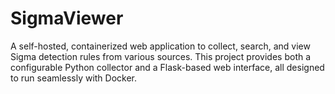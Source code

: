 # SigmaViewer
A self-hosted, containerized web application to collect, search, and view Sigma detection rules from various sources. This project provides both a configurable Python collector and a  Flask-based web interface, all designed to run seamlessly with Docker.
